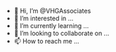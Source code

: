 - 👋 Hi, I’m @VHGAssociates
- 👀 I’m interested in ...
- 🌱 I’m currently learning ...
- 💞️ I’m looking to collaborate on ...
- 📫 How to reach me ...

<!---
VHGAssociates/VHGAssociates is a ✨ special ✨ repository because its `README.md` (this file) appears on your GitHub profile.
You can click the Preview link to take a look at your changes.
--->
